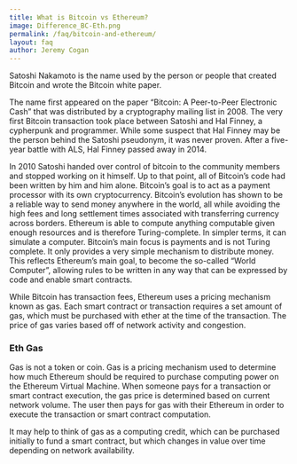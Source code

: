 ```yaml
---
title: What is Bitcoin vs Ethereum?
image: Difference_BC-Eth.png
permalink: /faq/bitcoin-and-ethereum/
layout: faq
author: Jeremy Cogan
---
```

<span>Satoshi Nakamoto is the name used by the person or people that created Bitcoin and wrote the Bitcoin white paper.</span>

<span>The name first appeared on the paper “Bitcoin: A Peer-to-Peer Electronic Cash” that was distributed by a cryptography mailing list in 2008. The very first Bitcoin transaction took place between Satoshi and Hal Finney, a cypherpunk and programmer. While some suspect that Hal Finney may be the person behind the Satoshi pseudonym, it was never proven. After a five-year battle with ALS, Hal Finney passed away in 2014.</span>

<span>In 2010 Satoshi handed over control of bitcoin to the community members and stopped working on it himself. Up to that point, all of Bitcoin’s code had been written by him and him alone. Bitcoin’s goal is to act as a payment processor with its own cryptocurrency. Bitcoin’s evolution has shown to be a reliable way to send money anywhere in the world, all while avoiding the high fees and long settlement times associated with transferring currency across borders.</span>
<span>Ethereum is able to compute anything computable given enough resources and is therefore Turing-complete. In simpler terms, it can simulate a computer. Bitcoin’s main focus is payments and is not Turing complete. It only provides a very simple mechanism to distribute money. This reflects Ethereum’s main goal, to become the so-called “World Computer”, allowing rules to be written in any way that can be expressed by code and enable smart contracts.</span>

<span>While Bitcoin has transaction fees, Ethereum uses a pricing mechanism known as gas. Each smart contract or transaction requires a set amount of gas, which must be purchased with ether at the time of the transaction. The price of gas varies based off of network activity and congestion.</span>

<h3>Eth Gas</h3>

<span>Gas is not a token or coin. Gas is a pricing mechanism used to determine how much Ethereum should be required to purchase computing power on the Ethereum Virtual Machine. When someone pays for a transaction or smart contract execution, the gas price is determined based on current network volume. The user then pays for gas with their Ethereum in order to execute the transaction or smart contract computation.</span>

<span>It may help to think of gas as a computing credit, which can be purchased initially to fund a smart contract, but which changes in value over time depending on network availability.</span>
